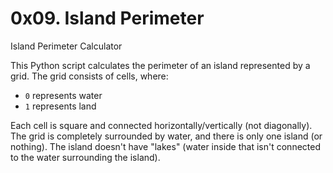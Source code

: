# 0x09. Island Perimeter

Island Perimeter Calculator

This Python script calculates the perimeter of an island represented by a grid. The grid consists of cells, where:

- `0` represents water
- `1` represents land

Each cell is square and connected horizontally/vertically (not diagonally). The grid is completely surrounded by water, and there is only one island (or nothing). The island doesn't have "lakes" (water inside that isn't connected to the water surrounding the island).
